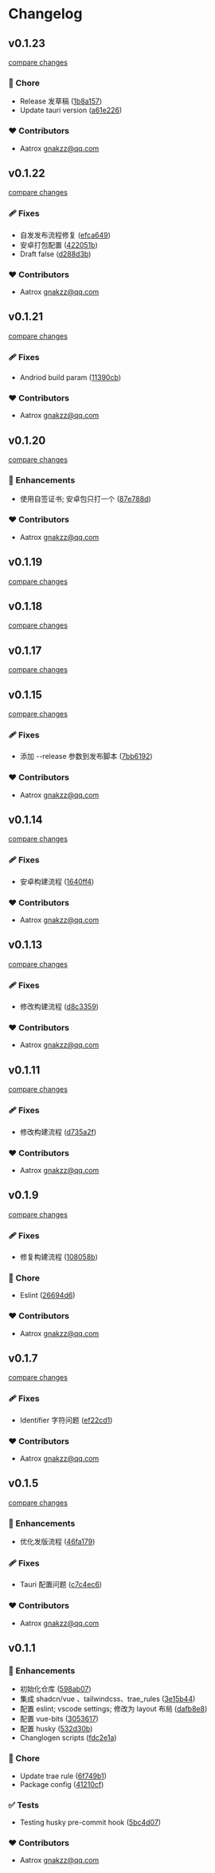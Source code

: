 # Changelog


## v0.1.23

[compare changes](https://github.com/aatrooox/community-service-center/compare/v0.1.22...v0.1.23)

### 🏡 Chore

- Release 发草稿 ([1b8a157](https://github.com/aatrooox/community-service-center/commit/1b8a157))
- Update tauri version ([a61e226](https://github.com/aatrooox/community-service-center/commit/a61e226))

### ❤️ Contributors

- Aatrox <gnakzz@qq.com>

## v0.1.22

[compare changes](https://github.com/aatrooox/community-service-center/compare/v0.1.21...v0.1.22)

### 🩹 Fixes

- 自发发布流程修复 ([efca649](https://github.com/aatrooox/community-service-center/commit/efca649))
- 安卓打包配置 ([422051b](https://github.com/aatrooox/community-service-center/commit/422051b))
- Draft false ([d288d3b](https://github.com/aatrooox/community-service-center/commit/d288d3b))

### ❤️ Contributors

- Aatrox <gnakzz@qq.com>

## v0.1.21

[compare changes](https://github.com/aatrooox/community-service-center/compare/v0.1.20...v0.1.21)

### 🩹 Fixes

- Andriod build param ([11390cb](https://github.com/aatrooox/community-service-center/commit/11390cb))

### ❤️ Contributors

- Aatrox <gnakzz@qq.com>

## v0.1.20

[compare changes](https://github.com/aatrooox/community-service-center/compare/v0.1.19...v0.1.20)

### 🚀 Enhancements

- 使用自签证书; 安卓包只打一个 ([87e788d](https://github.com/aatrooox/community-service-center/commit/87e788d))

### ❤️ Contributors

- Aatrox <gnakzz@qq.com>

## v0.1.19

[compare changes](https://github.com/aatrooox/community-service-center/compare/v0.1.15...v0.1.19)

## v0.1.18

[compare changes](https://github.com/aatrooox/community-service-center/compare/v0.1.15...v0.1.18)

## v0.1.17

[compare changes](https://github.com/aatrooox/community-service-center/compare/v0.1.15...v0.1.17)

## v0.1.15

[compare changes](https://github.com/aatrooox/community-service-center/compare/v0.1.14...v0.1.15)

### 🩹 Fixes

- 添加 --release 参数到发布脚本 ([7bb6192](https://github.com/aatrooox/community-service-center/commit/7bb6192))

### ❤️ Contributors

- Aatrox <gnakzz@qq.com>

## v0.1.14

[compare changes](https://github.com/aatrooox/community-service-center/compare/v0.1.13...v0.1.14)

### 🩹 Fixes

- 安卓构建流程 ([1640ff4](https://github.com/aatrooox/community-service-center/commit/1640ff4))

### ❤️ Contributors

- Aatrox <gnakzz@qq.com>

## v0.1.13

[compare changes](https://github.com/aatrooox/community-service-center/compare/v0.1.11...v0.1.13)

### 🩹 Fixes

- 修改构建流程 ([d8c3359](https://github.com/aatrooox/community-service-center/commit/d8c3359))

### ❤️ Contributors

- Aatrox <gnakzz@qq.com>

## v0.1.11

[compare changes](https://github.com/aatrooox/community-service-center/compare/v0.1.9...v0.1.11)

### 🩹 Fixes

- 修改构建流程 ([d735a2f](https://github.com/aatrooox/community-service-center/commit/d735a2f))

### ❤️ Contributors

- Aatrox <gnakzz@qq.com>

## v0.1.9

[compare changes](https://github.com/aatrooox/community-service-center/compare/v0.1.7...v0.1.9)

### 🩹 Fixes

- 修复构建流程 ([108058b](https://github.com/aatrooox/community-service-center/commit/108058b))

### 🏡 Chore

- Eslint ([26694d6](https://github.com/aatrooox/community-service-center/commit/26694d6))

### ❤️ Contributors

- Aatrox <gnakzz@qq.com>

## v0.1.7

[compare changes](https://github.com/aatrooox/community-service-center/compare/v0.1.5...v0.1.7)

### 🩹 Fixes

- Identifier 字符问题 ([ef22cd1](https://github.com/aatrooox/community-service-center/commit/ef22cd1))

### ❤️ Contributors

- Aatrox <gnakzz@qq.com>

## v0.1.5

[compare changes](https://github.com/aatrooox/community-service-center/compare/v0.1.3...v0.1.5)

### 🚀 Enhancements

- 优化发版流程 ([46fa179](https://github.com/aatrooox/community-service-center/commit/46fa179))

### 🩹 Fixes

- Tauri 配置问题 ([c7c4ec6](https://github.com/aatrooox/community-service-center/commit/c7c4ec6))

### ❤️ Contributors

- Aatrox <gnakzz@qq.com>

## v0.1.1


### 🚀 Enhancements

- 初始化仓库 ([598ab07](https://github.com/aatrooox/community-service-center/commit/598ab07))
- 集成 shadcn/vue 、tailwindcss、trae_rules ([3e15b44](https://github.com/aatrooox/community-service-center/commit/3e15b44))
- 配置 eslint; vscode settings; 修改为 layout 布局 ([dafb8e8](https://github.com/aatrooox/community-service-center/commit/dafb8e8))
- 配置 vue-bits ([3053617](https://github.com/aatrooox/community-service-center/commit/3053617))
- 配置 husky ([532d30b](https://github.com/aatrooox/community-service-center/commit/532d30b))
- Changlogen scripts ([fdc2e1a](https://github.com/aatrooox/community-service-center/commit/fdc2e1a))

### 🏡 Chore

- Update trae rule ([6f749b1](https://github.com/aatrooox/community-service-center/commit/6f749b1))
- Package config ([41210cf](https://github.com/aatrooox/community-service-center/commit/41210cf))

### ✅ Tests

- Testing husky pre-commit hook ([5bc4d07](https://github.com/aatrooox/community-service-center/commit/5bc4d07))

### ❤️ Contributors

- Aatrox <gnakzz@qq.com>

